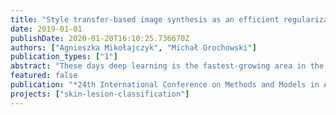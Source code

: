 ```yaml
---
title: "Style transfer-based image synthesis as an efficient regularization technique in deep learning"
date: 2019-01-01
publishDate: 2020-01-20T16:10:25.736670Z
authors: ["Agnieszka Mikołajczyk", "Michał Grochowski"]
publication_types: ["1"]
abstract: "These days deep learning is the fastest-growing area in the field of Machine Learning. Convolutional Neural Networks are currently the main tool used for the image analysis and classification purposes. Although great achievements and perspectives, deep neural networks and accompanying learning algorithms have some relevant challenges to tackle. In this paper, we have focused on the most frequently mentioned problem in the field of machine learning, that is relatively poor generalization abilities. Partial remedies for this are regularization techniques e.g. dropout, batch normalization, weight decay, transfer learning, early stopping and data augmentation. In this paper we have focused on data augmentation. We propose to use a method based on a neural style transfer, which allows to generate new unlabeled images of high perceptual quality that combine the content of a base image with the appearance of another one. In a proposed approach, the newly created images are described with pseudo-labels, and then used as a training dataset. Real, labeled images are divided into the validation and test set. We validated proposed method on a challenging skin lesion classification case study. Four representative neural architectures are examined. Obtained results show the strong potential of the proposed approach."
featured: false
publication: "*24th International Conference on Methods and Models in Automation and Robotics, arXiv:1905.10974*"
projects: ["skin-lesion-classification"]
---
```


